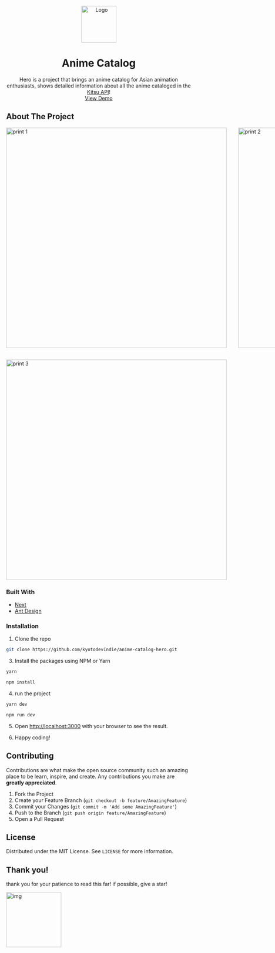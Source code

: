  <p align="center">
 <a href="https://github.com/kyotodevindie">
    <img src="https://lh3.googleusercontent.com/pw/ACtC-3f4cqu64AQe5Cujq7ATD7h0k4wPuexdrt0T_WXZVMxUP3yG00PEs-4xe3whxLCsEehn_K22HEy2aoqzF92RIVgm18iloayyzfhbkinwaHhQkuaKgOhS6YxhBcYYIKcbzRbjGFzGG1FUWzJ3EzecuQc0=w54-h61-no?authuser=0" alt="Logo" width="95" height="100">
  </a>
</p>
  <h1 align="center">Anime Catalog</h1>

  <p align="center">
    Hero is a project that brings an anime catalog for Asian animation enthusiasts, shows detailed information about all the anime cataloged in the <a href="https://kitsu.docs.apiary.io/#introduction/json:api">Kitsu API</a>!
    <br />
    <a href="https://anime-catalog-hero.vercel.app/">View Demo</a>
</p>

<!-- Prints -->

## About The Project

<div style="display: grid; grid-template-columns: repeat(3, 1fr); gap: 2rem;">
 
<img src="https://lh3.googleusercontent.com/pw/ACtC-3ebe4Id7dghkea4Wo-WrCv-q882XnVTYVCaIVNT1nySSR64NhXb68QYIqNToPw_9MmctmOwnf5xEuW1SXYBAlSLRUVb-hEWuoq9BXppc4ndkGnWl4qBzpht3XYBP88cYN4D6rtElOA559OjNgGX56Lg=w1894-h896-no?authuser=0"  alt="print 1" width="600">
<img src="https://lh3.googleusercontent.com/pw/ACtC-3c14MlQ9kX7cAQ7LmHWn2y6W8U7pLZMg-OOAOFWBQRVw_0lRq_O7ZvL3jHy3eVbfAzhKtlhgcl7k2rYlzxqgX2HqOEwJ-UiF9k_McU9Ief5RxVlZxYYFSWSlDCPoZxmskB_Z3aQOB4HQvtVceZkdPFJ=w1897-h901-no?authuser=0"  alt="print 2" width="600">
<img src="https://lh3.googleusercontent.com/pw/ACtC-3dUfQzu_lIJiX8Ryf-M6I3mB8qgKDt485FdFXBT7Y5O5Je9x8BWBWFAzCocgqWzQCAK2zuT0oAU7RBTeROpYrYzEiwcMnC7DKPHN9bbH3q-kc50E1KFuJ1l8l0HoSMlCfMxGUfpMBWBiY4ATCVBD10V=w1897-h907-no?authuser=0"  alt="print 3" width="600">
<img src="https://lh3.googleusercontent.com/pw/ACtC-3ehDLqxkqib9EtrKEEURYkw40V0Jp9MtWpgM18q6c9AqZTDGfcFsdOs6TVH02yLLUM-fa67kuSovkOMUZ1i2hJcgxAeHYl-f2rNUSmq5mlTAn7YKgoJR9-hCvcLPTmwyvhg2EQ7liQf-jmIE2kbjWE0=w1897-h899-no?authuser=0"  alt="print 3" width="600">

</div>

### Built With

- [Next](https://nextjs.org/)
- [Ant Design](https://ant.design/)

### Installation

1. Clone the repo

```sh
git clone https://github.com/kyotodevIndie/anime-catalog-hero.git
```

3. Install the packages using NPM or Yarn

```sh
yarn
```

```sh
npm install
```
4. run the project

```sh
yarn dev
```

```sh
npm run dev
```

5. Open [http://localhost:3000](http://localhost:3000) with your browser to see the result.

6. Happy coding!

<!-- CONTRIBUTING -->

## Contributing

Contributions are what make the open source community such an amazing place to be learn, inspire, and create. Any contributions you make are **greatly appreciated**.

1. Fork the Project
2. Create your Feature Branch (`git checkout -b feature/AmazingFeature`)
3. Commit your Changes (`git commit -m 'Add some AmazingFeature'`)
4. Push to the Branch (`git push origin feature/AmazingFeature`)
5. Open a Pull Request

<!-- LICENSE -->

## License

Distributed under the MIT License. See `LICENSE` for more information.

## Thank you!

   <p> 
    thank you for your patience to read this far! if possible, give a star!
   </p> 
   <img src="https://lh3.googleusercontent.com/pw/ACtC-3f0oIHIN5_S0Z72L0b3XQSkL9or6r0pgoyhyugqOA02f8lv1MaYY4aucAd1jTGbWl8-4mPviLlDiIN7frgGYWldM3x45yfi7BxCkfMFUm7NnClHQRIRw5QLFco123lsR0Kyp-uFuDdD9ZBVnqwxTywp=s512-no?authuser=0" alt="img" width="150" height="150">
